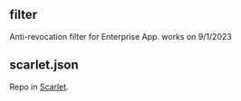 ## filter
Anti-revocation filter for Enterprise App. works on 9/1/2023

## scarlet.json
Repo in [Scarlet](https://usescarlet.com).
